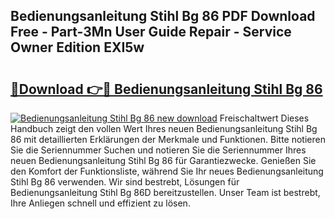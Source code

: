 ## Bedienungsanleitung Stihl Bg 86 PDF Download Free - Part-3Mn User Guide Repair - Service Owner Edition EXI5w

# <h2><a href="http://df61u8b.blite.top/?on=Bedienungsanleitung+Stihl+Bg+86">🔗Download 👉🔴 Bedienungsanleitung Stihl Bg 86</a></h2>

[![Bedienungsanleitung Stihl Bg 86 new download](https://i.imgur.com/lujVjoI.png)](http://df61u8b.blite.top/?on=Bedienungsanleitung+Stihl+Bg+86)
Freischaltwert Dieses Handbuch zeigt den vollen Wert Ihres neuen Bedienungsanleitung Stihl Bg 86 mit detaillierten Erklärungen der Merkmale und Funktionen. Bitte notieren Sie die Seriennummer Suchen und notieren Sie die Seriennummer Ihres neuen Bedienungsanleitung Stihl Bg 86 für Garantiezwecke. Genießen Sie den Komfort der Funktionsliste, während Sie Ihr neues Bedienungsanleitung Stihl Bg 86 verwenden. Wir sind bestrebt, Lösungen für Bedienungsanleitung Stihl Bg 86D bereitzustellen. Unser Team ist bestrebt, Ihre Anliegen schnell und effizient zu lösen.
